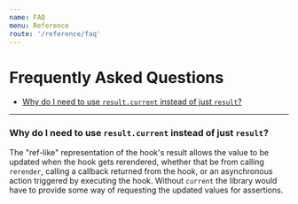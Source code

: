 ```yaml
---
name: FAQ
menu: Reference
route: '/reference/faq'
---
```


# Frequently Asked Questions

- [Why do I need to use `result.current` instead of just `result`?](/reference/faq#why-do-i-need-to-use-resultcurrent-instead-of-just-result)

---

### Why do I need to use `result.current` instead of just `result`?

The "ref-like" representation of the hook's result allows the value to be updated when the hook gets
rerendered, whether that be from calling `rerender`, calling a callback returned from the hook, or
an asynchronous action triggered by executing the hook. Without `current` the library would have to
provide some way of requesting the updated values for assertions.
